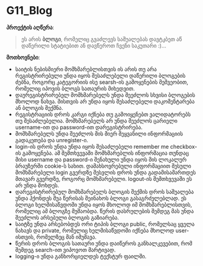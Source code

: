 # G11_Blog

**პროექტის აღწერა**:
> ეს არის **ბლოგი**, რომელიც გვაძლევს საშუალებას დავტკბეთ აწ დაწერილი სტატიებით ან დავწეროთ ჩვენი საკუთარი :)...

**მოთხოვნები**:

* საიტის ნებისმიერი მომხმარებლისთვის ის არის თუ არა რეგისტრირებული უნდა იყოს შესაძლებელი დაწერილი 
ბლოგების ძებნა, როგორც კატეგორიის ისე searsh-ის გამოყენების მეშვეობით, რომელიც იპოვის ბლოგს სათაურის 
მიხედვით.
* დაურეგისტრირებელ მომხმარებელს უნდა შეეძლოს სხვისი ბლოგების მხოლოდ ნახვა. მისთვის არ უნდა იყოს 
შესაძლებელი დაკომენტარება ან ბლოგის შექმნა. 
* რეგისტრაციის დროს კარგი იქნება თუ გამოიყენებთ ვალიდატორებს თუ შესაძლებელია. მომხმარებელს არ უნდა
შეეძლოს ცარიელი username-ით და password-ით დარეგისტრირება.
* მომხმარებელს უნდა შეეძლოს მის მიერ შეყვანილი ინფორმაციის გადაკეთება და unregister-ი.
* login-ის დროს უნდა უნდა იყოს შესაძლებელი remember me checkbox-ის გამოყენება. ამ შემთხვევაში
მომხმარებლის ინფორმაცია თუნდაც მისი username და password-ი შენახული უნდა იყოს მის ლოკალურ ბრაუზერში
cookie-ს სახით. დამახსოვრებული ინფორმაციით შესული მომხმარებელი login გვერდზე შესვლის დროს უნდა
გადამისამართდეს მთავარ გვერდზე, როგორც მომხმარებელი. logout-ის შემთხვევაში ეს არ უნდა მოხდეს.
* დარეგისტრირებულ მომხმარებელს ბლოგის შექმის დროს საშუალება უნდა ჰქონდეს შუა წერისას შეინახოს
ბლოგი გასაგრძელებლად. ეს ბლოგი ხელმისაწვდომი უნდა იყოს მხოლოდ იმ მომხმარებლისთვის, რომელიც
ამ ბლოგზე მუშაობდა. წერის დასრულების შემდეგ მას უნდა შეეძლოს არსებული ბლოგის გაზიარება.
* საიტზე უნდა არსებობდეს ორი ტიპის ბლოგი public, რომელსაც ყველა ნახავს და private, რომელიც
ხელმისაწვდომი იქნება მხოლოდ user-ისთვის, რომელზეც მან იმუშავა.
* წერის დროს ბლოგის სათაური უნდა დაიწეროს განხალკევებით, რომ შემდეგ search-ით ვიპოვოთ მარტივად.
* logging-ი უნდა განხორციელდეს ტექსტურ ფაილში.


